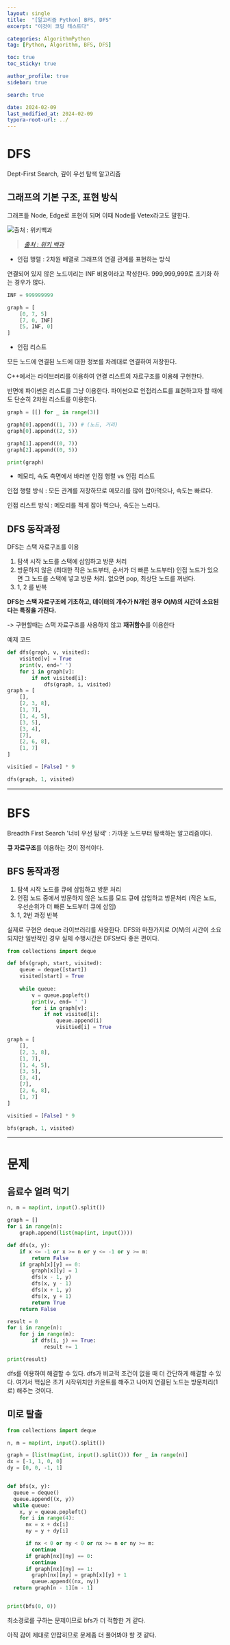 ```yaml
---
layout: single
title:  "[알고리즘 Python] BFS, DFS"
excerpt: "이것이 코딩 테스트다"

categories: AlgorithmPython
tag: [Python, Algorithm, BFS, DFS]

toc: true
toc_sticky: true

author_profile: true
sidebar: true

search: true

date: 2024-02-09
last_modified_at: 2024-02-09
typora-root-url: ../
---
```


# DFS

Dept-First Search, 깊이 우선 탐색 알고리즘



## 그래프의 기본 구조, 표현 방식

그래프틑 Node, Edge로 표현이 되며 이때 Node를 Vetex라고도 말한다.

![출처 : 위키백과](/images/2024-02-09-algorithm_python_5/Directed.svg.png)

> *[출처 : 위키 백과](https://ko.wikipedia.org/wiki/%EA%B7%B8%EB%9E%98%ED%94%84_(%EC%9E%90%EB%A3%8C_%EA%B5%AC%EC%A1%B0))*



- 인접 행렬 : 2차원 배열로 그래프의 연결 관계를 표현하는 방식

연결되어 있지 않은 노드끼리는 INF 비용이라고 작성한다.  999,999,999로 초기화 하는 경우가 많다.

```python
INF = 999999999

graph = [
	[0, 7, 5]
	[7, 0, INF]
	[5, INF, 0]
]
```



- 인접 리스트

모든 노드에 연결된 노드에 대한 정보를 차례대로 연결하여 저장한다.

C++에서는 라이브러리를 이용하여 연결 리스트의 자료구조를 이용해 구현한다.

반면에 파이썬은 리스트를 그냥 이용한다. 파이썬으로 인접리스트를 표현하고자 할 때에도 단순히 2차원 리스트를 이용한다.

```python
graph = [[] for _ in range(3)]

graph[0].append((1, 7)) # (노드, 거리)
graph[0].append((2, 5))

graph[1].append((0, 7))
graph[2].append((0, 5))

print(graph)
```



- 메모리, 속도 측면에서 바라본 인접 행렬 vs 인접 리스트

인접 행렬 방식 : 모든 관계를 저장하므로 메모리를 많이 잡아먹으나, 속도는 빠르다.

인접 리스트 방식 : 메모리를 적게 잡아 먹으나, 속도는 느리다. 





## DFS 동작과정

DFS는 스택 자료구조를 이용

1. 탐색 시작 노드를 스택에 삽입하고 방문 처리
2. 방문하지 않은 (최대한 작은 노드부터, 순서가 더 빠른 노드부터) 인접 노드가 있으면 그 노드를 스택에 넣고 방문 처리. 없으면 pop, 최상단 노드를 꺼낸다.
3. 1, 2 를 반복

**DFS는 스택 자료구조에 기초하고, 데이터의 개수가 N개인 경우 $O(N)$의 시간이 소요된다는 특징을 가진다.**

-> 구현할때는 스택 자료구조를 사용하지 않고 **재귀함수**를 이용한다

예제 코드

```python
def dfs(graph, v, visited):
	visited[v] = True
	print(v, end=' ')
	for i in graph[v]:
		if not visited[i]:
			dfs(graph, i, visited)
graph = [
	[],
	[2, 3, 8],
	[1, 7],
	[1, 4, 5],
	[3, 5],
	[3, 4],
	[7],
	[2, 6, 8],
	[1, 7]
]

visitied = [False] * 9

dfs(graph, 1, visited)
```



------



# BFS

Breadth First Search '너비 우선 탐색' : 가까운 노드부터 탐색하는 알고리즘이다.

**큐 자료구조**를 이용하는 것이 정석이다.



## BFS 동작과정

1. 탐색 시작 노드를 큐에 삽입하고 방문 처리
2. 인접 노드 중에서 방문하지 않은 노드를 모드 큐에 삽입하고 방문처리 (작은 노드, 우선순위가 더 빠른 노드부터 큐에 삽입)
3. 1, 2번 과정 반복

실제로 구현은 deque 라이브러리를 사용한다. DFS와 마찬가지로 $O(N)$의 시간이 소요되지만 일반적인 경우 실제 수행시간은 DFS보다 좋은 편이다.

```python
from collections import deque

def bfs(graph, start, visited):
	queue = deque([start])
	visited[start] = True
	
	while queue:
		v = queue.popleft()
		print(v, end= ' ')
		for i in graph[v]:
			if not visited[i]:
				queue.append(i)
				visitied[i] = True

graph = [
	[],
	[2, 3, 8],
	[1, 7],
	[1, 4, 5],
	[3, 5],
	[3, 4],
	[7],
	[2, 6, 8],
	[1, 7]
]

visitied = [False] * 9

bfs(graph, 1, visited)
```

------

# 문제



## 음료수 얼려 먹기

```python
n, m = map(int, input().split())

graph = []
for i in range(n):
    graph.append(list(map(int, input())))

def dfs(x, y):
    if x <= -1 or x >= n or y <= -1 or y >= m:
        return False
    if graph[x][y] == 0:
        graph[x][y] = 1
        dfs(x - 1, y)
        dfs(x, y - 1)
        dfs(x + 1, y)
        dfs(x, y + 1)
        return True
    return False

result = 0
for i in range(n):
    for j in range(m):
        if dfs(i, j) == True:
            result += 1

print(result)
```

dfs를 이용하여 해결할 수 있다. dfs가 비교적 조건이 없을 때 더 간단하게 해결할 수 있다. 여기서 핵심은 초기 시작위치만 카운트를 해주고 나머지 연결된 노드는 방문처리(1로) 해주는 것이다.



## 미로 탈출

```python
from collections import deque

n, m = map(int, input().split())

graph = [list(map(int, input().split())) for _ in range(n)]
dx = [-1, 1, 0, 0]
dy = [0, 0, -1, 1]


def bfs(x, y):
  queue = deque()
  queue.append((x, y))
  while queue:
    x, y = queue.popleft()
    for i in range(4):
      nx = x + dx[i]
      ny = y + dy[i]

      if nx < 0 or ny < 0 or nx >= n or ny >= m:
        continue
      if graph[nx][ny] == 0:
        continue
      if graph[nx][ny] == 1:
        graph[nx][ny] = graph[x][y] + 1
        queue.append((nx, ny))
  return graph[n - 1][m - 1]


print(bfs(0, 0))

```

최소경로를 구하는 문제이므로 bfs가 더 적합한 거 같다. 

아직 감이 제대로 안잡히므로 문제좀 더 풀어봐야 할 것 같다.